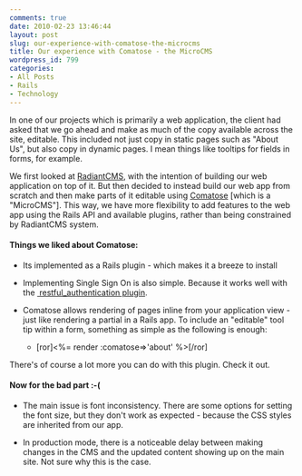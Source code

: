 ```yaml
---
comments: true
date: 2010-02-23 13:46:44
layout: post
slug: our-experience-with-comatose-the-microcms
title: Our experience with Comatose - the MicroCMS
wordpress_id: 799
categories:
- All Posts
- Rails
- Technology
---
```


In one of our projects which is primarily a web application, the client had asked that we go ahead and make as much of the copy available across the site, editable. This included not just copy in static pages such as "About Us", but also copy in dynamic pages. I mean things like tooltips for fields in forms, for example.

We first looked at [RadiantCMS](http://radiantcms.org/), with the intention of building our web application on top of it. But then decided to instead build our web app from scratch and then make parts of it editable using [Comatose](http://github.com/darthapo/comatose) [which is a "MicroCMS"]. This way, we have more flexibility to add features to the web app using the Rails API and available plugins, rather than being constrained by RadiantCMS system.


#### Things we liked about Comatose:





	
  * Its implemented as a Rails plugin - which makes it a breeze to install

	
  * Implementing Single Sign On is also simple. Because it works well with the [ restful_authentication plugin](http://agilewebdevelopment.com/plugins/restful_authentication).

	
  * Comatose allows rendering of pages inline from your application view - just like rendering a partial in a Rails app. To include an "editable" tool tip within a form, something as simple as the following is enough:

	
    * [ror]<%= render :comatose=>'about' %>[/ror]





There's of course a lot more you can do with this plugin. Check it out.


#### Now for the bad part :-(





	
  * The main issue is font inconsistency. There are some options for setting the font size, but they don't work as expected - because the CSS styles are inherited from our app.

	
  * In production mode, there is a noticeable delay between making changes in the CMS and the updated content showing up on the main site. Not sure why this is the case.


